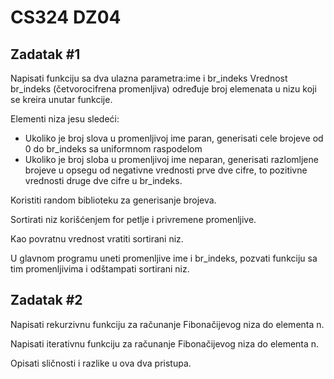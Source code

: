 # CS324 DZ04

## Zadatak #1
Napisati funkciju sa dva ulazna parametra:ime i br_indeks Vrednost br_indeks (četvorocifrena promenljiva) određuje broj elemenata u nizu koji se kreira unutar funkcije.

Elementi niza jesu sledeći:

* Ukoliko je broj slova u promenljivoj ime paran, generisati cele brojeve od 0 do br_indeks sa uniformnom raspodelom
* Ukoliko je broj sloba u promenljivoj ime neparan, generisati razlomljene brojeve u opsegu od negativne vrednosti prve dve cifre, to pozitivne vrednosti druge dve cifre u br_indeks.

Koristiti random biblioteku za generisanje brojeva.

Sortirati niz korišćenjem for petlje i privremene promenljive.

Kao povratnu vrednost vratiti sortirani niz.

U glavnom programu uneti promenljive ime i br_indeks, pozvati funkciju sa tim promenljivima i odštampati sortirani niz.

## Zadatak #2

Napisati rekurzivnu funkciju za računanje Fibonačijevog niza do elementa n.

Napisati iterativnu funkciju za računanje Fibonačijevog niza do elementa n.

Opisati sličnosti i razlike u ova dva pristupa.